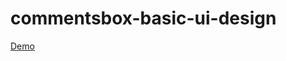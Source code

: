 # commentsbox-basic-ui-design
<a href="https://jsfiddle.net/vijay005676/f73pvmnz/8/embedded">Demo</a>
